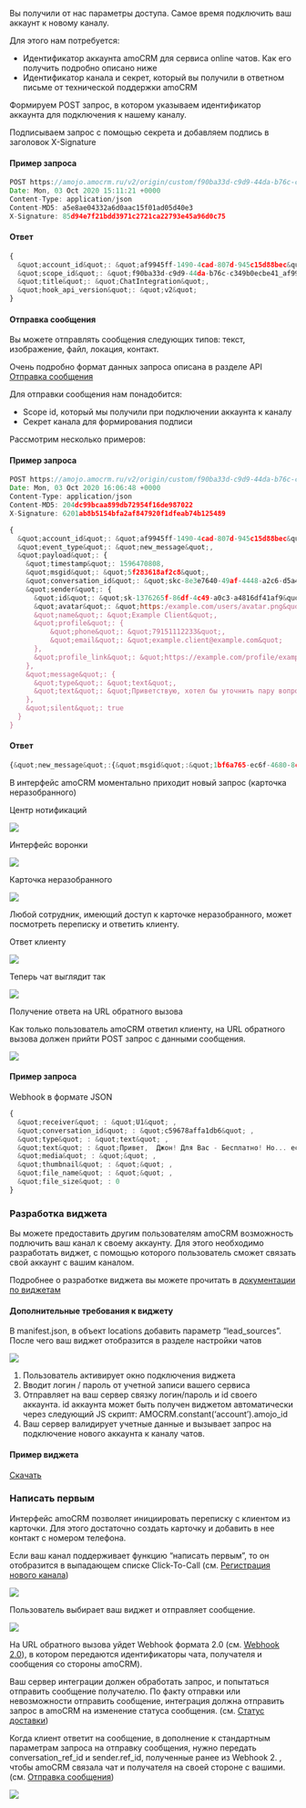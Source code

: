 
<a name="a0ba63d4-9b70-4330-880b-dce0745b6ef0"></a>

Вы получили от нас параметры доступа. Самое время подключить ваш аккаунт к новому каналу.

Для этого нам потребуется:

*   Идентификатор аккаунта amoCRM для сервиса online чатов. Как его получить подробно описано ниже
*   Идентификатор канала и секрет, который вы получили в ответном письме от технической поддержки amoCRM

Формируем POST запрос, в котором указываем идентификатор аккаунта для подключения к нашему каналу.

Подписываем запрос с помощью секрета и добавляем подпись в заголовок X-Signature
#### Пример запроса


```javascript
POST https://amojo.amocrm.ru/v2/origin/custom/f90ba33d-c9d9-44da-b76c-c349b0ecbe41/connect
Date: Mon, 03 Oct 2020 15:11:21 +0000
Content-Type: application/json
Content-MD5: a5e8ae04332a6d0aac15f01ad05d40e3
X-Signature: 85d94e7f21bdd3971c2721ca22793e45a96d0c75
```
            
#### Ответ


```javascript
{
  &quot;account_id&quot;: &quot;af9945ff-1490-4cad-807d-945c15d88bec&quot;,
  &quot;scope_id&quot;: &quot;f90ba33d-c9d9-44da-b76c-c349b0ecbe41_af9945ff-1490-4cad-807d-945c15d88bec&quot;,
  &quot;title&quot;: &quot;ChatIntegration&quot;,
  &quot;hook_api_version&quot;: &quot;v2&quot;
}
```

#### Отправка сообщения

Вы можете отправлять сообщения следующих типов: текст, изображение, файл, локация, контакт.

Очень подробно формат данных запроса описана в разделе API [Отправка сообщения](https://www.amocrm.ru/developers/content/chats/chat-api-reference#chat-message)

Для отправки сообщения нам понадобится:

*   Scope id, который мы получили при подключении аккаунта к каналу
*   Секрет канала для формирования подписи

Рассмотрим несколько примеров:
#### Пример запроса


```javascript
POST https://amojo.amocrm.ru/v2/origin/custom/f90ba33d-c9d9-44da-b76c-c349b0ecbe41_af9945ff-1490-4cad-807d-945c15d88bec
Date: Mon, 03 Oct 2020 16:06:48 +0000
Content-Type: application/json
Content-MD5: 204dc99bcaa899db72954f16de987022
X-Signature: 6201ab8b5154bfa2af847920f1dfeab74b125489

{
  &quot;account_id&quot;: &quot;af9945ff-1490-4cad-807d-945c15d88bec&quot;,
  &quot;event_type&quot;: &quot;new_message&quot;,
  &quot;payload&quot;: {
    &quot;timestamp&quot;: 1596470808,
    &quot;msgid&quot;: &quot;5f283618af2c8&quot;,
    &quot;conversation_id&quot;: &quot;skc-8e3e7640-49af-4448-a2c6-d5a421f7f217&quot;,
    &quot;sender&quot;: {
      &quot;id&quot;: &quot;sk-1376265f-86df-4c49-a0c3-a4816df41af9&quot;,
      &quot;avatar&quot;: &quot;https:/example.com/users/avatar.png&quot;,
      &quot;name&quot;: &quot;Example Client&quot;,
      &quot;profile&quot;: {
          &quot;phone&quot;: &quot;79151112233&quot;,
          &quot;email&quot;: &quot;example.client@example.com&quot;
      },
      &quot;profile_link&quot;: &quot;https://example.com/profile/example.client&quot;
    },
    &quot;message&quot;: {
      &quot;type&quot;: &quot;text&quot;,
      &quot;text&quot;: &quot;Приветствую, хотел бы уточнить пару вопросов по артикулу A13435&quot;
    },
    &quot;silent&quot;: true
  }
}
```
            
#### Ответ


```javascript
{&quot;new_message&quot;:{&quot;msgid&quot;:&quot;1bf6a765-ec6f-4680-8cd5-6f2d31f78ebc&quot;}}
```
<a name="69de52c9-7c15-4f5e-9999-dff730250e22"></a>

В интерфейс amoCRM моментально приходит новый запрос (карточка неразобранного)

Центр нотификаций

![](https://www.amocrm.ru/static/assets/developers/files/chats/cn.png)

Интерфейс воронки

![](https://www.amocrm.ru/static/assets/developers/files/chats/lead_list.png)

Карточка неразобранного

![](https://www.amocrm.ru/static/assets/developers/files/chats/unsorted_card.png)

Любой сотрудник, имеющий доступ к карточке неразобранного, может посмотреть переписку и ответить клиенту.

Ответ клиенту

![](https://www.amocrm.ru/static/assets/developers/files/chats/unsorted_repl_form.png)

Теперь чат выглядит так

![](https://www.amocrm.ru/static/assets/developers/files/chats/unsorted_chat.png)

Получение ответа на URL обратного вызова

Как только пользователь amoCRM ответил клиенту, на URL обратного вызова должен прийти POST запрос с данными сообщения.

![](https://www.amocrm.ru/static/assets/developers/files/chats/webhook_example.png)
#### Пример запроса
Webhook в формате JSON

```javascript
{
  &quot;receiver&quot; : &quot;U1&quot; ,
  &quot;conversation_id&quot; : &quot;c59678affa1db6&quot; ,
  &quot;type&quot; : &quot;text&quot; ,
  &quot;text&quot; : &quot;Привет,  Джон! Для Вас - Бесплатно! Но... есть нюансы.&quot; ,
  &quot;media&quot; : &quot;&quot; ,
  &quot;thumbnail&quot; : &quot;&quot; ,
  &quot;file_name&quot; : &quot;&quot; ,
  &quot;file_size&quot; : 0
}
```

<a name="05b56b05-0d74-415b-982b-a761d702fe36"></a>

### Разработка виджета

Вы можете предоставить другим пользователям amoCRM возможность подлючить ваш канал к своему аккаунту. Для этого необходимо разработать виджет, с помощью которого пользователь сможет связать свой аккаунт с вашим каналом.

Подробнее о разработке виджета вы можете прочитать в [документации по виджетам](https://www.amocrm.ru/developers/content/integrations/intro)

#### Дополнительные требования к виджету

В manifest.json, в объект locations добавить параметр “lead_sources”. После чего ваш виджет отобразится в разделе настройки чатов

![](https://www.amocrm.ru/static/assets/developers/files/chats/lead_sources_big.png)

1.  Пользователь активирует окно подключения виджета
2.  Вводит логин / пароль от учетной записи вашего сервиса
3.  Отправляет на ваш сервер связку логин/пароль и id своего аккаунта. id аккаунта может быть получен виджетом автоматически через следующий JS скрипт: AMOCRM.constant(‘account’).amojo_id
4.  Ваш сервер валидирует учетные данные и вызывает запрос на подключение нового аккаунта к каналу чатов.

#### Пример виджета

[Скачать](https://www.amocrm.ru/static/assets/developers/demo_chat.zip)

### <a id="chats-cap-write-first">Написать первым</a>

Интерфейс amoCRM позволяет инициировать переписку с клиентом из карточки. Для этого достаточно создать карточку и добавить в нее контакт с номером телефона.

Если ваш канал поддерживает функцию “написать первым”, то он отобразится в выпадающем списке Click-To-Call (см. [Регистрация нового канала](/developers/content/chats/chat-capabilities#chats-cap-channel-register))

![](https://www.amocrm.ru/static/assets/developers/files/chats/write-first-1.png)

Пользователь выбирает ваш виджет и отправляет сообщение.

![](https://www.amocrm.ru/static/assets/developers/files/chats/write-first-3.png)

На URL обратного вызова уйдет Webhook формата 2.0 (см. [Webhook 2.0](https://amocrm.ru/developers/content/chats/development#chats-dev-webhook-2-0)), в котором передаются идентификаторы чата, получателя и сообщения со стороны amoCRM).

Ваш сервер интеграции должен обработать запрос, и попытаться отправить сообщение получателю. По факту отправки или невозможности отправить сообщение, интеграция должна отправить запрос в amoCRM на изменение статуса сообщения. (см. [Статус доставки](https://amocrm.ru/developers/content/chats/development#chats-dev-delivery-status))

Когда клиент ответит на сообщение, в дополнение к стандартным параметрам запроса на отправку сообщения, нужно передать conversation_ref_id и sender.ref_id, полученные ранее из Webhook 2\. , чтобы amoCRM связала чат и получателя на своей стороне с вашими. (см. [Отправка сообщения](https://amocrm.ru/developers/content/chats/chat-api-reference#chat-message))

![](https://www.amocrm.ru/static/assets/developers/files/chats/write-fiirst-2.png)
<!-- Generated at Tue, 02 Mar 2021 14:45:14 +0000. amoCRM Documentation Generator -->